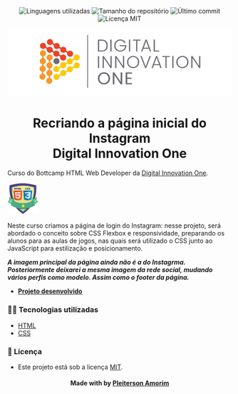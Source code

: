 <!-- Badges session -->
<p align="center">  
  <!-- languages -->
  <img src="https://img.shields.io/github/languages/count/pleiterson/clone-home-instagram-html-css?style=social" alt="Linguagens utilizadas">
  <!-- repo size -->
  <img src="https://img.shields.io/github/repo-size/Pleiterson/clone-home-instagram-html-css?style=social" alt="Tamanho do repositório">
  <!-- last commit -->
  <img src="https://img.shields.io/github/last-commit/Pleiterson/clone-home-instagram-html-css?style=social" alt="Último commit">
  <!-- licence MIT -->
  <img src="https://img.shields.io/github/license/Pleiterson/clone-home-instagram-html-css?style=social" alt="Licença MIT">
</p>

<!--Banner session-->
<img src="./assets/cover_dio.png" alt="DIO" title="Digital Innovation One">

<!--About session-->
<h1 align="center">Recriando a página inicial do Instagram<br>Digital Innovation One</h1>

Curso do Bottcamp HTML Web Developer da [Digital Innovation One](https://digitalinnovation.one/).

<img src="./assets/badge-curso.png" title="Badge" widht="70" height="70">

Neste curso criamos a página de login do Instagram: nesse projeto, será abordado o conceito sobre CSS Flexbox e responsividade, preparando os alunos para as aulas de jogos, nas quais será utilizado o CSS junto ao JavaScript para estilização e posicionamento.

<i><b>A imagem principal da página ainda não é a do Instagrma. Posteriormente deixarei a mesma imagem da rede social, mudando vários perfis como modelo. Assim como o footer da página.</b></i>

- <b>[Projeto desenvolvido]()</b>


<h3>👨‍💻 Tecnologias utilizadas</h3>

- [HTML](https://www.w3schools.com/html/)
- [CSS](https://developer.mozilla.org/pt-BR/docs/Web/CSS)


<!--License session-->
<h3>📝 Licença</h3>

- Este projeto está sob a licença [MIT](./LICENSE).


<!--Bottom session-->
<h4 align=center>Made with by <a href="https://www.linkedin.com/in/pleiterson">Pleiterson Amorim</a></h4>